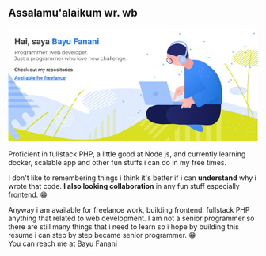 ## Assalamu'alaikum wr. wb
![Hello](my_banner.png "ddd")

Proficient in fullstack PHP, a little good at Node js, and currently learning docker, scalable app and other fun stuffs i can do in my free times.  

I don't like to remembering things i think it's better if i can **understand** why i wrote that code. **I also looking  collaboration** in any fun stuff especially frontend. 😁

Anyway i am available for freelance work, building frontend, fullstack PHP anything that related to web development. I am not a senior programmer so there are still many things that i need to learn so i hope by building this resume i can step by step became senior programmer. 😁  
You can reach me at [Bayu Fanani](mailto:fanani707@gmail.com?subject=hai)

<!--
**bayufanani/bayufanani** is a ✨ _special_ ✨ repository because its `README.md` (this file) appears on your GitHub profile.

Here are some ideas to get you started:

- 🔭 I’m currently working on ...
- 🌱 I’m currently learning ...
- 👯 I’m looking to collaborate on ...
- 🤔 I’m looking for help with ...
- 💬 Ask me about ...
- 📫 How to reach me: ...
- 😄 Pronouns: ...
- ⚡ Fun fact: ...
-->
